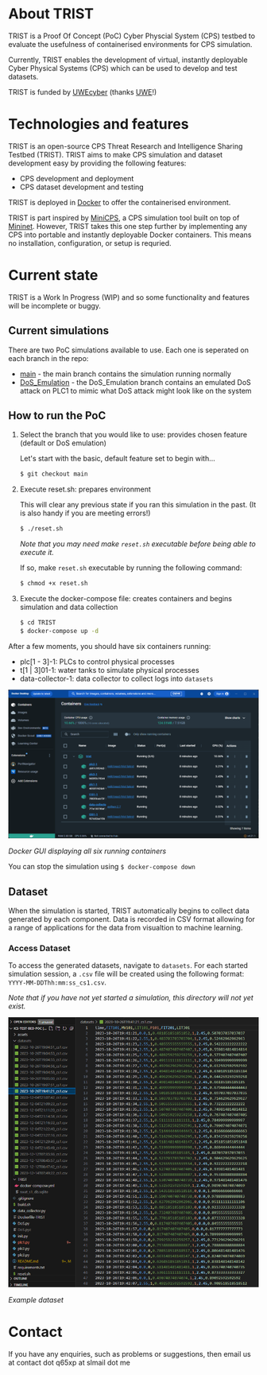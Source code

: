 # About TRIST

TRIST is a Proof Of Concept (PoC) Cyber Physcial System (CPS) testbed to evaluate the usefulness of containerised environments for CPS simulation.

Currently, TRIST enables the development of virtual, instantly deployable Cyber Physical Systems (CPS) which can be used to develop and test datasets.

TRIST is funded by [UWEcyber](http://www.cems.uwe.ac.uk/~pa-legg/uwecyber/) (thanks [UWE](https://www.uwe.ac.uk/)!)

# Technologies and features

TRIST is an open-source CPS Threat Research and Intelligence Sharing Testbed (TRIST).
TRIST aims to make CPS simulation and dataset development easy by providing the following features:

- CPS development and deployment
- CPS dataset development and testing

TRIST is deployed in [Docker](https://www.docker.com/) to offer the containerised environment.

TRIST is part inspired by [MiniCPS](https://minicps.readthedocs.io/), a CPS simulation tool built on top of [Mininet](http://mininet.org/). However, TRIST takes this one step further by implementing any CPS into portable and instantly deployable Docker containers. This means no installation, configuration, or setup is requried.

# Current state

TRIST is a Work In Progress (WIP) and so some functionality and features will be incomplete or buggy.

## Current simulations

There are two PoC simulations available to use. Each one is seperated on each branch in the repo:

- [main](https://github.com/RedClouud/ICS-test-bed-PoC) - the main branch contains the simulation running normally
- [DoS_Emulation](https://github.com/RedClouud/ICS-test-bed-PoC/tree/DoS_Emulation) - the DoS_Emulation branch contains an emulated DoS attack on PLC1 to mimic what DoS attack might look like on the system

## How to run the PoC

1. Select the branch that you would like to use: provides chosen feature (default or DoS emulation)

   Let's start with the basic, default feature set to begin with...

   ```bash
   $ git checkout main
   ```

2. Execute reset.sh: prepares environment

   This will clear any previous state if you ran this simulation in the past. (It is also handy if you are meeting errors!)

   ```bash
   $ ./reset.sh
   ```

   _Note that you may need make `reset.sh` executable before being able to execute it._
   
   If so, make `reset.sh` executable by running the following command:

   ```bash
   $ chmod +x reset.sh
   ```

3. Execute the docker-compose file: creates containers and begins simulation and data collection

   ```bash
   $ cd TRIST
   $ docker-compose up -d
   ```

After a few moments, you should have six containers running:

- plc[1 - 3]-1: PLCs to control physical processes
- t[1 | 3]01-1: water tanks to simulate physical processes
- data-collector-1: data collector to collect logs into `datasets`

![Docker GUI displaying all six running containers](assets/docker.png)

_Docker GUI displaying all six running containers_

You can stop the simulation using `$ docker-compose down`

## Dataset

When the simulation is started, TRIST automatically begins to collect data generated by each component. Data is recorded in CSV format allowing for a range of applications for the data from visualtion to machine learning. 

### Access Dataset

To access the generated datasets, navigate to `datasets`. For each started simulation session, a `.csv` file will be created using the following format: `YYYY-MM-DDThh:mm:ss_cs1.csv`.

_Note that if you have not yet started a simulation, this directory will not yet exist._

![Example dataset](assets/dataset-example.png)

_Example dataset_

# Contact

If you have any enquiries, such as problems or suggestions, then email us at contact dot q65xp at slmail dot me

